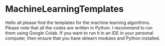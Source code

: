 # MachineLearningTemplates
Hello all please find the templates for the machine learning algorithms. Please note that all the codes are written in Python. I recommend to run them using Google Colab. If you want to run it in an IDE in your personal computer, then ensure that you have sklearn modules and Python installed. 
